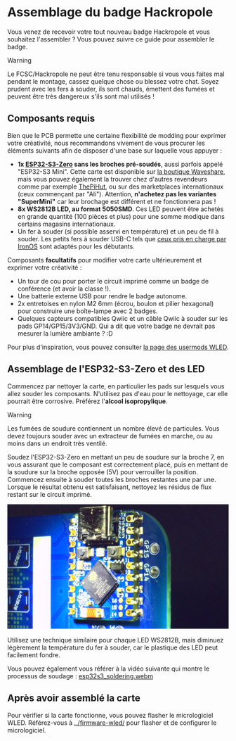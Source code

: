 # Assemblage du badge Hackropole

<!--
SPDX-FileCopyrightText: 2025 Hackropole
SPDX-License-Identifier: CC-BY-4.0
-->

Vous venez de recevoir votre tout nouveau badge Hackropole et vous souhaitez
l'assembler ? Vous pouvez suivre ce guide pour assembler le badge.

> [!WARNING]
> Le FCSC/Hackropole ne peut être tenu responsable si vous vous faites mal
> pendant le montage, cassez quelque chose ou blessez votre chat.
> Soyez prudent avec les fers à souder, ils sont chauds, émettent des fumées et
> peuvent être très dangereux s'ils sont mal utilisés !

## Composants requis

Bien que le PCB permette une certaine flexibilité de modding pour exprimer votre
créativité, nous recommandons vivement de vous procurer les éléments suivants
afin de disposer d'une base sur laquelle vous appuyer :

- **1x [ESP32-S3-Zero](https://www.waveshare.com/wiki/ESP32-S3-Zero) sans les broches pré-soudés**,
  aussi parfois appelé "ESP32-S3 Mini".
  Cette carte est disponible sur [la boutique Waveshare](https://www.waveshare.com/product/arduino/boards-kits/esp32-s3/esp32-s3-zero.htm),
  mais vous pouvez également la trouver chez d'autres revendeurs comme par exemple
  [ThePiHut](https://thepihut.com/products/esp32-s3-zero-mini-development-board),
  ou sur des marketplaces internationaux (ceux commençant par "Ali").
  Attention, **n'achetez pas les variantes "SuperMini"** car leur brochage est
  différent et ne fonctionnera pas !
- **8x WS2812B LED, au format 5050SMD**. Ces LED peuvent être achetés en grande
  quantité (100 pièces et plus) pour une somme modique dans certains magasins internationaux.
- Un fer à souder (si possible asservi en température) et un peu de fil à souder.
  Les petits fers à souder USB-C tels que [ceux pris en charge par IronOS](https://ralim.github.io/IronOS/)
  sont adaptés pour les débutants.

Composants **facultatifs** pour modifier votre carte ultérieurement et exprimer
votre créativité :

- Un tour de cou pour porter le circuit imprimé comme un badge de conférence
  (et avoir la classe !).
- Une batterie externe USB pour rendre le badge autonome.
- 2x entretoises en nylon M2 6mm (écrou, boulon et pilier hexagonal) pour
  construire une boîte-lampe avec 2 badges.
- Quelques capteurs compatibles Qwiic et un câble Qwiic à souder sur les pads
  GP14/GP15/3V3/GND. Qui a dit que votre badge ne devrait pas mesurer la
  lumière ambiante ? :D

Pour plus d'inspiration, vous pouvez consulter [la page des usermods WLED](https://github.com/wled/WLED/blob/main/usermods/readme.md).

## Assemblage de l'ESP32-S3-Zero et des LED

Commencez par nettoyer la carte, en particulier les pads sur lesquels vous allez
souder les composants.
N'utilisez pas d'eau pour le nettoyage, car elle pourrait être corrosive.
Préférez l'**alcool isopropylique**.

> [!WARNING]
> Les fumées de soudure contiennent un nombre élevé de particules.
> Vous devez toujours souder avec un extracteur de fumées en marche,
ou au moins dans un endroit très ventilé.

Soudez l'ESP32-S3-Zero en mettant un peu de soudure sur la broche 7, en vous
assurant que le composant est correctement placé, puis en mettant de la soudure
sur la broche opposée (5V) pour verrouiller la position. Commencez ensuite à
souder toutes les broches restantes une par une.
Lorsque le résultat obtenu est satisfaisant, nettoyez les résidus de flux
restant sur le circuit imprimé.

![ESP32-S3-Zero soudé](./esp32s3_solder.jpg)

Utilisez une technique similaire pour chaque LED WS2812B, mais diminuez
légèrement la température du fer à souder, car le plastique des LED peut
facilement fondre.

Vous pouvez également vous référer à la vidéo suivante qui montre le processus
de soudage : [esp32s3_soldering.webm](./esp32s3_soldering.webm)

## Après avoir assemblé la carte

Pour vérifier si la carte fonctionne, vous pouvez flasher le micrologiciel WLED.
Référez-vous à [../firmware-wled/](../firmware-wled/README.fr.md) pour flasher
et de configurer le micrologiciel.
